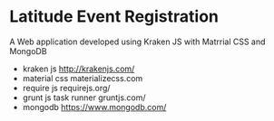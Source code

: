 # Latitude Event Registration



A Web application developed using Kraken JS with Matrrial CSS and MongoDB

  - kraken js http://krakenjs.com/
  - material css materializecss.com
  - require js requirejs.org/
  - grunt js task runner gruntjs.com/
  - mongodb https://www.mongodb.com/
